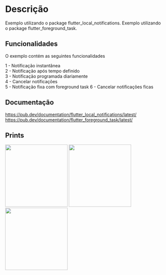 # Descrição

Exemplo utilizando o package flutter_local_notifications.
Exemplo utilizando o package flutter_foreground_task.

## Funcionalidades

O exemplo contém as seguintes funcionalidades

1 - Notificação instantânea <br>
2 - Notificação após tempo definido <br>
3 - Notificação programada diariamente <br>
4 - Cancelar notificações <br>
5 - Notificação fixa com foreground task
6 - Cancelar notificações ficas

## Documentação

https://pub.dev/documentation/flutter_local_notifications/latest/ <br>
https://pub.dev/documentation/flutter_foreground_task/latest/

## Prints

<img src="https://files.fm/thumb_show.php?i=s4x2unb9b" width="200">
<img src="https://files.fm/thumb_show.php?i=y6wsu3zrk" width="200">
<img src="https://files.fm/thumb_show.php?i=pwgnbfaed" width="200">
